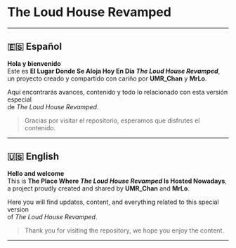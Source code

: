#  The Loud House Revamped

---

## 🇪🇸 Español

 **Hola y bienvenido**   
Este es **El Lugar Donde Se Aloja Hoy En Día *The Loud House Revamped***,  
un proyecto creado y compartido con cariño por **UMR_Chan** y **MrLo**.  

Aquí encontrarás avances, contenido y todo lo relacionado con esta versión especial  
de *The Loud House Revamped*.  

> Gracias por visitar el repositorio, esperamos que disfrutes el contenido.   

---

## 🇺🇸 English

 **Hello and welcome**   
This is **The Place Where *The Loud House Revamped* Is Hosted Nowadays**,  
a project proudly created and shared by **UMR_Chan** and **MrLo**.  

Here you will find updates, content, and everything related to this special version  
of *The Loud House Revamped*.  

> Thank you for visiting the repository, we hope you enjoy the content.   

---
